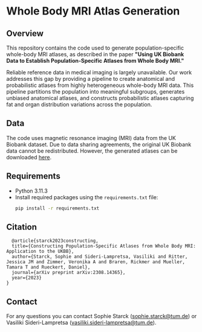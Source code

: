 # Whole Body MRI Atlas Generation

## Overview

This repository contains the code used to generate population-specific whole-body MRI atlases, as described in the paper **"Using UK Biobank Data to Establish Population-Specific Atlases from Whole Body MRI."**

Reliable reference data in medical imaging is largely unavailable. Our work addresses this gap by providing a pipeline to create anatomical and probabilistic atlases from highly heterogeneous whole-body MRI data. This pipeline partitions the population into meaningful subgroups, generates unbiased anatomical atlases, and constructs probabilistic atlases capturing fat and organ distribution variations across the population.

## Data

The code uses magnetic resonance imaging (MRI) data from the UK Biobank dataset. Due to data sharing agreements, the original UK Biobank data cannot be redistributed. However, the generated atlases can be downloaded [here](https://doi.org/10.5281/zenodo.13136891).

## Requirements

- Python 3.11.3
- Install required packages using the `requirements.txt` file:
  ```bash
  pip install -r requirements.txt
  ```

## Citation
```
  @article{starck2023constructing,
  title={Constructing Population-Specific Atlases from Whole Body MRI: Application to the UKBB},
  author={Starck, Sophie and Sideri-Lampretsa, Vasiliki and Ritter, Jessica JM and Zimmer, Veronika A and Braren, Rickmer and Mueller, Tamara T and Rueckert, Daniel},
  journal={arXiv preprint arXiv:2308.14365},
  year={2023}
}
```

## Contact

For any questions you can contact Sophie Starck (sophie.starck@tum.de) or Vasiliki Sideri-Lampretsa (vasiliki.sideri-lampretsa@tum.de).
